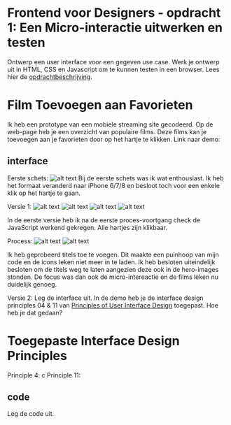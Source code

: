 # Frontend voor Designers - opdracht 1: Een Micro-interactie uitwerken en testen
Ontwerp een user interface voor een gegeven use case. Werk je ontwerp uit in HTML, CSS en Javascript om te kunnen testen in een browser.
Lees hier de [opdrachtbeschrijving](./opdrachtbeschrijving.md).
# Film Toevoegen aan Favorieten
Ik heb een prototype van een mobiele streaming site gecodeerd. Op de web-page heb je een overzicht van populaire films. Deze films kan je toevoegen aan je favorieten door op het hartje te klikken.
Link naar demo: 
## interface
Eerste schets:
![alt text](./img-beschrijving/Nola-FrontEnd-Designers-Opdracht1-Schets.jpg)
 Bij de eerste schets was ik wat enthousiast. Ik heb het formaat veranderd naar iPhone 6/7/8 en besloot toch voor een enkele klik op het hartje te gaan.

 Versie 1:
 ![alt text](./img-beschrijving/versie1-leeg.png)
 ![alt text](./img-beschrijving/versie1-geklikt.png)
 ![alt text](./img-beschrijving/versie1-leeg.jpg)
 ![alt text](./img-beschrijving/versie1-geklikt.jpg)

 In de eerste versie heb ik na de eerste proces-voortgang check de JavaScript werkend gekregen. Alle hartjes zijn klikbaar. 

 Process:
 ![alt text](./img-beschrijving/proces.png)
 ![alt text](./img-beschrijving/proces.jpg)

 Ik heb geprobeerd titels toe te voegen. Dit maakte een puinhoop van mijn code en de icons leken niet meer in te laden. Ik heb besloten uiteindelijk besloten om de titels weg te laten aangezien deze ook in de hero-images stonden. De focus was dan ook de micro-intereactie en de films leken nu duidelijk genoeg.

Versie 2:
Leg de interface uit. In de demo heb je de interface design principles 04 & 11 van [Principles of User Interface Design](http://bokardo.com/principles-of-user-interface-design/) toegepast. Hoe heb je dat gedaan?
# Toegepaste Interface Design Principles
Principle 4: c
Principle 11:
## code
Leg de code uit.
